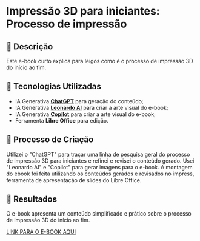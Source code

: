 # Impressão 3D para iniciantes: Processo de impressão

## 📒 Descrição
Este e-book curto explica para leigos como é o processo de impressão 3D do início ao fim.

## 🤖 Tecnologias Utilizadas
- IA Generativa **[ChatGPT](https://chat.openai.com)** para geração do conteúdo;
- IA Generativa **[Leonardo AI](https://leonardo.ai)** para criar a arte visual do e-book;
- IA Generativa **[Copilot](https://copilot.microsoft.com/images/create?FORM=GENILP#)** para criar a arte visual do e-book;
- Ferramenta **Libre Office** para edição.

## 🧐 Processo de Criação
Utilizei o "ChatGPT" para traçar uma linha de pesquisa geral do processo de impressão 3D para iniciantes e refinei e revisei o conteúdo gerado. Usei "Leonardo AI" e "Copilot" para gerar imagens para o e-book. A montagem do ebook foi feita utilizando os conteúdos gerados e revisados no impress, ferramenta de apresentação de slides do Libre Office.

## 🚀 Resultados
O e-book apresenta um conteúdo simplificado e prático sobre o processo de impressão 3D do início ao fim.

[LINK PARA O E-BOOK AQUI](https://github.com/rafaerlo/lab-natty-or-not/blob/main/Impress%C3%A3o%203D%20para%20iniciantes.pdf)
